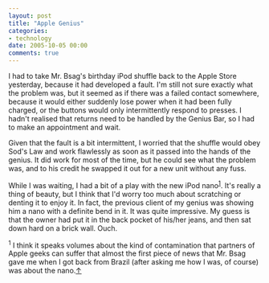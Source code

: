 ```yaml
---
layout: post
title: "Apple Genius"
categories:
- technology
date: 2005-10-05 00:00
comments: true
---
```


<p>I had to take Mr. Bsag's birthday iPod shuffle back to the Apple Store yesterday, because it had developed a fault. I'm still not sure exactly what the problem was, but it seemed as if there was a failed contact somewhere, because it would either suddenly lose power when it had been fully charged, or the buttons would only intermittently respond to presses. I hadn't realised that returns need to be handled by the Genius Bar, so I had to make an appointment and wait.</p>

<p>Given that the fault is a bit intermittent, I worried that the shuffle would obey Sod's Law and work flawlessly as soon as it passed into the hands of the genius. It did work for most of the time, but he could see what the problem was, and to his credit he swapped it out for a new unit without any fuss.</p>

<p>While I was waiting, I had a bit of a play with the new iPod nano<sup id="r1-051005"><a href="#f1-051005">1</a></sup>. It's really a thing of beauty, but I think that I'd worry too much about scratching or denting it to enjoy it. In fact, the previous client of my genius was showing him a nano with a definite bend in it. It was quite impressive. My guess is that the owner had put it in the back pocket of his/her jeans, and then sat down hard on a brick wall. Ouch.</p>

<p><sup id="f1-051005">1</sup> I think it speaks volumes about the kind of contamination that partners of Apple geeks can suffer that almost the first piece of news that Mr. Bsag gave me when I got back from Brazil (after asking me how I was, of course) was about the nano.<a href="#r1-051005">&uarr;</a></p>



